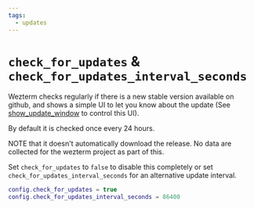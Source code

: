 ```yaml
---
tags:
  - updates
---
```

# `check_for_updates` & `check_for_updates_interval_seconds`

Wezterm checks regularly if there is a new stable version available
on github, and shows a simple UI to let you know about the update
(See [show_update_window](show_update_window.md) to control this UI).

By default it is checked once every 24 hours.

NOTE that it doesn't automatically download the release.
No data are collected for the wezterm project as part of this.

Set `check_for_updates` to `false` to disable this completely or set
`check_for_updates_interval_seconds` for an alternative update interval.

```lua
config.check_for_updates = true
config.check_for_updates_interval_seconds = 86400
```
